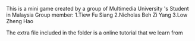 This is a mini game created by a group of Multimedia University 's Student in Malaysia 
Group member:
1.Tiew Fu Siang
2.Nicholas Beh Zi Yang
3.Low Zheng Hao

The extra file included in the folder is a online tutorial that we learn from
